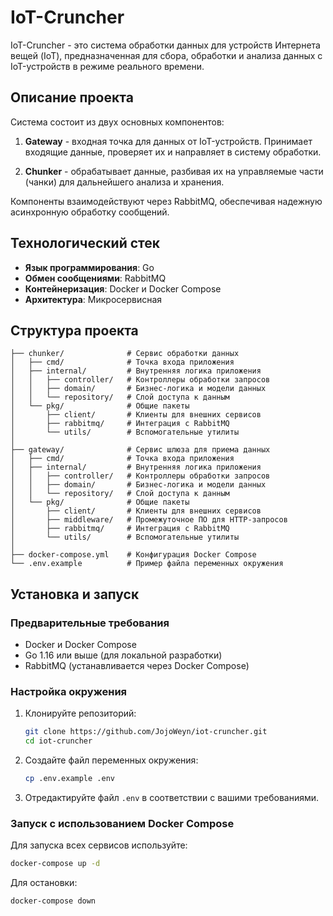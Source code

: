 # IoT-Cruncher

IoT-Cruncher - это система обработки данных для устройств Интернета вещей (IoT), предназначенная для сбора, обработки и анализа данных с IoT-устройств в режиме реального времени.

## Описание проекта

Система состоит из двух основных компонентов:

1. **Gateway** - входная точка для данных от IoT-устройств. Принимает входящие данные, проверяет их и направляет в систему обработки.

2. **Chunker** - обрабатывает данные, разбивая их на управляемые части (чанки) для дальнейшего анализа и хранения.

Компоненты взаимодействуют через RabbitMQ, обеспечивая надежную асинхронную обработку сообщений.

## Технологический стек

- **Язык программирования**: Go
- **Обмен сообщениями**: RabbitMQ
- **Контейнеризация**: Docker и Docker Compose
- **Архитектура**: Микросервисная

## Структура проекта

```
├── chunker/              # Сервис обработки данных
│   ├── cmd/              # Точка входа приложения
│   ├── internal/         # Внутренняя логика приложения
│   │   ├── controller/   # Контроллеры обработки запросов
│   │   ├── domain/       # Бизнес-логика и модели данных
│   │   └── repository/   # Слой доступа к данным
│   └── pkg/              # Общие пакеты
│       ├── client/       # Клиенты для внешних сервисов
│       ├── rabbitmq/     # Интеграция с RabbitMQ
│       └── utils/        # Вспомогательные утилиты
│
├── gateway/              # Сервис шлюза для приема данных
│   ├── cmd/              # Точка входа приложения
│   ├── internal/         # Внутренняя логика приложения
│   │   ├── controller/   # Контроллеры обработки запросов
│   │   ├── domain/       # Бизнес-логика и модели данных
│   │   └── repository/   # Слой доступа к данным
│   └── pkg/              # Общие пакеты
│       ├── client/       # Клиенты для внешних сервисов
│       ├── middleware/   # Промежуточное ПО для HTTP-запросов
│       ├── rabbitmq/     # Интеграция с RabbitMQ
│       └── utils/        # Вспомогательные утилиты
│
├── docker-compose.yml    # Конфигурация Docker Compose
└── .env.example          # Пример файла переменных окружения
```

## Установка и запуск

### Предварительные требования

- Docker и Docker Compose
- Go 1.16 или выше (для локальной разработки)
- RabbitMQ (устанавливается через Docker Compose)

### Настройка окружения

1. Клонируйте репозиторий:
   ```bash
   git clone https://github.com/JojoWeyn/iot-cruncher.git
   cd iot-cruncher
   ```

2. Создайте файл переменных окружения:
   ```bash
   cp .env.example .env
   ```

3. Отредактируйте файл `.env` в соответствии с вашими требованиями.

### Запуск с использованием Docker Compose

Для запуска всех сервисов используйте:

```bash
docker-compose up -d
```

Для остановки:

```bash
docker-compose down
```


